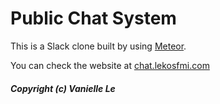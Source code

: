 # Public Chat System
This is a Slack clone built by using [Meteor](www.meteor.com).

You can check the website at [chat.lekosfmi.com](http://chat.lekosfmi.com/)

##### Copyright (c) Vanielle Le
